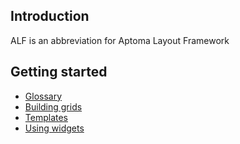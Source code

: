 ## Introduction

ALF is an abbreviation for Aptoma Layout Framework

## Getting started

* [Glossary](glossary)
* [Building grids](templates/building-grids)
* [Templates](templates/getting-started)
* [Using widgets](widgets)
